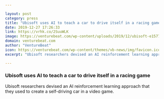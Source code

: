 ```yaml
---

layout: post
category: press
title: "Ubisoft uses AI to teach a car to drive itself in a racing game"
date: 2019-12-27 17:26:33
link: https://vrhk.co/2SuuWLK
image: https://venturebeat.com/wp-content/uploads/2019/12/ubisoft-e1577466965453.png?w=1200&strip=all
domain: venturebeat.com
author: "VentureBeat"
icon: https://venturebeat.com/wp-content/themes/vb-news/img/favicon.ico
excerpt: "Ubisoft researchers devised an AI reinforcement learning approach that they used to create a self-driving car in a video game."

---
```


### Ubisoft uses AI to teach a car to drive itself in a racing game

Ubisoft researchers devised an AI reinforcement learning approach that they used to create a self-driving car in a video game.